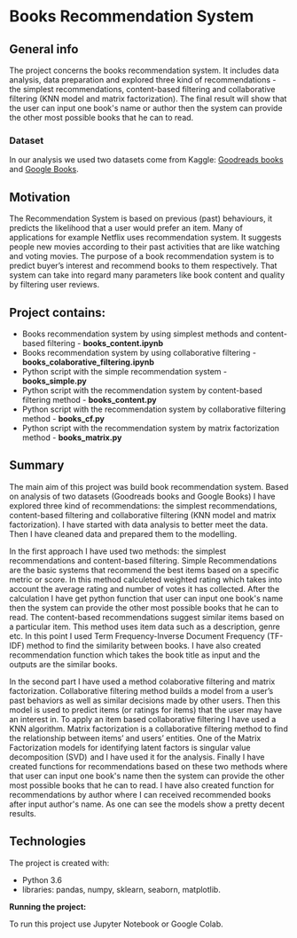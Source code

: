 
# Books Recommendation System

## General info
The project concerns the books recommendation system. It includes data analysis, data preparation and explored three kind of recommendations - the simplest recommendations, content-based filtering and collaborative filtering (KNN model and matrix factorization). The final result will show that the user can input one book's name or author then the system can provide the other most possible books that he can to read.

### Dataset
In our analysis we used two datasets come from Kaggle: [Goodreads books](https://www.kaggle.com/jealousleopard/goodreadsbooks) and [Google Books](https://www.kaggle.com/bilalyussef/google-books-dataset). 

## Motivation
The Recommendation System is based on previous (past) behaviours, it predicts the likelihood that a user would prefer an item. Many of applications for example Netflix uses recommendation system. It suggests people new movies according to their past activities that are like watching and voting movies. The purpose of a book recommendation system is to predict buyer’s interest and recommend books to them respectively. That system can take into regard many parameters like book content and quality by filtering user reviews. 

## Project contains:
- Books recommendation system by using simplest methods and content-based filtering - **books_content.ipynb**
- Books recommendation system by using collaborative filtering - **books_colaborative_filtering.ipynb**
- Python script with the simple recommendation system - **books_simple.py** 
- Python script with the recommendation system by content-based filtering method - **books_content.py**  
- Python script with the recommendation system by collaborative filtering method - **books_cf.py**  
- Python script with the recommendation system by matrix factorization method - **books_matrix.py**  


## Summary
The main aim of this project was build book recommendation system. Based on analysis of two datasets (Goodreads books and Google Books) I have explored three kind of recommendations: the simplest recommendations, content-based filtering and collaborative filtering (KNN model and matrix factorization). I have started with data analysis to better meet the data. Then I have cleaned data and prepared them to the modelling.

In the first approach I have used two methods: the simplest recommendations and content-based filtering. Simple Recommendations are the basic systems that recommend the best items based on a specific metric or score. In this method calculeted weighted rating which takes into account the average rating and number of votes it has collected. After the calculation I have get python function that user can input one book's name then the system can provide the other most possible books that he can to read. The content-based recommendations suggest similar items based on a particular item. This method uses item data such as a description, genre etc. In this point I used Term Frequency-Inverse Document Frequency (TF-IDF) method to find the similarity between books. I have also created recommendation function which takes the book title as input and the outputs are the similar books.

In the second part I have used a method colaborative filtering and matrix factorization. Collaborative filtering method builds a model from a user’s past behaviors as well as similar decisions made by other users. Then this model is used to predict items (or ratings for items) that the user may have an interest in. To apply an item based collaborative filtering I have used a KNN algorithm. Matrix factorization is a collaborative filtering method to find the relationship between items’ and users’ entities. One of the Matrix Factorization models for identifying latent factors is singular value decomposition (SVD)  and I have used it for the analysis. Finally I have created functions for recommendations based on these two methods where that user can input one book's name then the system can provide the other most possible books that he can to read. I have also created function for recommendations by author where I can received recommended books after input author's name. As one can see the models show a pretty decent results.

## Technologies

The project is created with:
- Python 3.6
- libraries: pandas, numpy, sklearn, seaborn, matplotlib.

**Running the project:**

To run this project use Jupyter Notebook or Google Colab.

